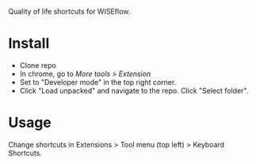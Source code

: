 Quality of life shortcuts for WISEflow.

# Install
- Clone repo
- In chrome, go to *More tools > Extension*
- Set to "Developer mode" in the top right corner.
- Click "Load unpacked" and navigate to the repo. Click "Select folder".

# Usage

Change shortcuts in Extensions > Tool menu (top left) > Keyboard Shortcuts.

